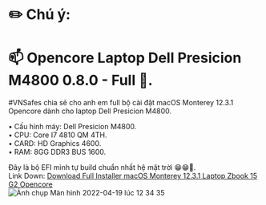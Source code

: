 # ✏️  Chú ý: 
# 📫 Opencore Laptop Dell Presicion M4800 0.8.0 - Full 🥰.              
 
#VNSafes chia sẻ cho anh em full bộ cài đặt macOS Monterey 12.3.1 Opencore dành cho laptop Dell Presicion M4800.

• Cấu hình máy: Dell Presicion M4800.                             
• CPU: Core I7 4810 QM 4TH.                                      
• CARD: HD Graphics 4600.                                        
• RAM: 8GG DDR3 BUS 1600.                     

Đây là bộ EFI mình tự build chuẩn nhất hệ mặt trời 😁😁🤪.                                                  
Link Down: [Download Full Installer macOS Monterey 12.3.1 Laptop Zbook 15 G2 Opencore](https://drive.google.com/drive/u/5/folders/1_k8u2WeCEXIxVcILYMF7DlB4UUbk6N4p)                       
![Ảnh chụp Màn hình 2022-04-19 lúc 12 34 35](https://user-images.githubusercontent.com/103987160/163943326-f0feba96-c7ee-4e5e-8a48-26573a480818.png)
